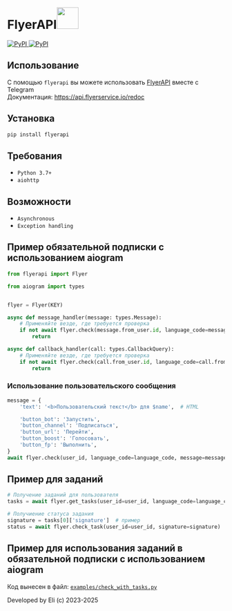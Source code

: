 <div align="left">
    <h1>FlyerAPI<img src="https://telegra.ph/file/e2a2f0526d2937973a70b.png" width=50 height=50></h1>
    <p align="left" >
        <a href="https://pypi.org/project/flyerapi/">
            <img src="https://img.shields.io/pypi/v/flyerapi?style=flat-square" alt="PyPI">
        </a>
        <a href="https://pypi.org/project/flyerapi/">
            <img src="https://img.shields.io/pypi/dm/flyerapi?style=flat-square" alt="PyPI">
        </a>
    </p>
</div>


## Использование

С помощью ``flyerapi`` вы можете использовать <a href="https://api.flyerservice.io/redoc">FlyerAPI</a> вместе с Telegram<br/>
Документация: https://api.flyerservice.io/redoc

## Установка

```bash
pip install flyerapi
```

## Требования
 - ``Python 3.7+``
 - ``aiohttp``

## Возможности
 - ``Asynchronous``
 - ``Exception handling``



## Пример обязательной подписки с использованием aiogram

```python
from flyerapi import Flyer

from aiogram import types


flyer = Flyer(KEY)

async def message_handler(message: types.Message):
    # Применяйте везде, где требуется проверка
    if not await flyer.check(message.from_user.id, language_code=message.from_user.language_code):
        return

async def callback_handler(call: types.CallbackQuery):
    # Применяйте везде, где требуется проверка
    if not await flyer.check(call.from_user.id, language_code=call.from_user.language_code):
        return
```

### Использование пользовательского сообщения

```python
message = {
    'text': '<b>Пользовательский текст</b> для $name',  # HTML

    'button_bot': 'Запустить',
    'button_channel': 'Подписаться',
    'button_url': 'Перейти',
    'button_boost': 'Голосовать',
    'button_fp': 'Выполнить',
}
await flyer.check(user_id, language_code=language_code, message=message)
```


## Пример для заданий

```python
# Получение заданий для пользователя
tasks = await flyer.get_tasks(user_id=user_id, language_code=language_code, limit=5)

# Получиение статуса задания
signature = tasks[0]['signature']  # пример
status = await flyer.check_task(user_id=user_id, signature=signature)

```


## Пример для использования заданий в обязательной подписки с использованием aiogram

Код вынесен в файл: [`examples/check_with_tasks.py`](examples/check_with_tasks.py)


Developed by Eli (c) 2023-2025